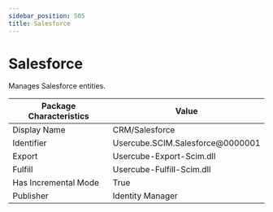 ```yaml
---
sidebar_position: 505
title: Salesforce
---
```


# Salesforce

Manages Salesforce entities.

| Package Characteristics | Value |
| --- | --- |
| Display Name | CRM/Salesforce |
| Identifier | Usercube.SCIM.Salesforce@0000001 |
| Export | Usercube-Export-Scim.dll |
| Fulfill | Usercube-Fulfill-Scim.dll |
| Has Incremental Mode | True |
| Publisher | Identity Manager |